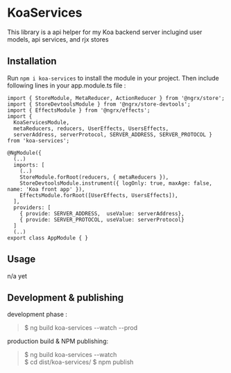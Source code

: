 # KoaServices

This library is a api helper for my Koa backend server inclugind user models, api services, and rjx stores

## Installation 

Run `npm i koa-services` to install the module in your project.
Then include following lines in your app.module.ts file :

    import { StoreModule, MetaReducer, ActionReducer } from '@ngrx/store';
    import { StoreDevtoolsModule } from '@ngrx/store-devtools';
    import { EffectsModule } from '@ngrx/effects';
    import { 
      KoaServicesModule, 
      metaReducers, reducers, UserEffects, UsersEffects,
      serverAddress, serverProtocol, SERVER_ADDRESS, SERVER_PROTOCOL } from 'koa-services';
    
    @NgModule({
      (..)
      imports: [
        (..)
        StoreModule.forRoot(reducers, { metaReducers }),
        StoreDevtoolsModule.instrument({ logOnly: true, maxAge: false, name: 'Koa front app' }),
        EffectsModule.forRoot([UserEffects, UsersEffects]),
      ],
      providers: [
        { provide: SERVER_ADDRESS,  useValue: serverAddress},
        { provide: SERVER_PROTOCOL, useValue: serverProtocol}
      ]
      (..)
    export class AppModule { }

## Usage

n/a yet

## Development & publishing

development phase :
> $ ng build koa-services --watch --prod  

production build & NPM publishing:
> $ ng build koa-services --watch  
> $ cd dist/koa-services/
> $ npm publish
